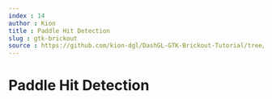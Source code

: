 ```yaml
---
index : 14
author : Kion
title : Paddle Hit Detection
slug : gtk-brickout
source : https://github.com/kion-dgl/DashGL-GTK-Brickout-Tutorial/tree/master/14_Paddle_Hit_Detection
---
```

# Paddle Hit Detection
